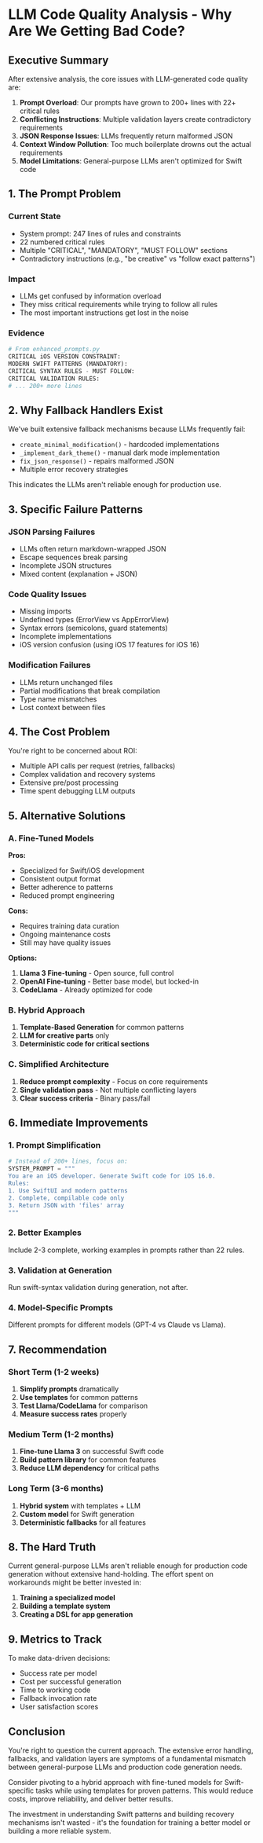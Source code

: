 # LLM Code Quality Analysis - Why Are We Getting Bad Code?

## Executive Summary
After extensive analysis, the core issues with LLM-generated code quality are:

1. **Prompt Overload**: Our prompts have grown to 200+ lines with 22+ critical rules
2. **Conflicting Instructions**: Multiple validation layers create contradictory requirements
3. **JSON Response Issues**: LLMs frequently return malformed JSON
4. **Context Window Pollution**: Too much boilerplate drowns out the actual requirements
5. **Model Limitations**: General-purpose LLMs aren't optimized for Swift code

## 1. The Prompt Problem

### Current State
- System prompt: 247 lines of rules and constraints
- 22 numbered critical rules
- Multiple "CRITICAL", "MANDATORY", "MUST FOLLOW" sections
- Contradictory instructions (e.g., "be creative" vs "follow exact patterns")

### Impact
- LLMs get confused by information overload
- They miss critical requirements while trying to follow all rules
- The most important instructions get lost in the noise

### Evidence
```python
# From enhanced_prompts.py
CRITICAL iOS VERSION CONSTRAINT:
MODERN SWIFT PATTERNS (MANDATORY):
CRITICAL SYNTAX RULES - MUST FOLLOW:
CRITICAL VALIDATION RULES:
# ... 200+ more lines
```

## 2. Why Fallback Handlers Exist

We've built extensive fallback mechanisms because LLMs frequently fail:
- `create_minimal_modification()` - hardcoded implementations
- `_implement_dark_theme()` - manual dark mode implementation  
- `fix_json_response()` - repairs malformed JSON
- Multiple error recovery strategies

This indicates the LLMs aren't reliable enough for production use.

## 3. Specific Failure Patterns

### JSON Parsing Failures
- LLMs often return markdown-wrapped JSON
- Escape sequences break parsing
- Incomplete JSON structures
- Mixed content (explanation + JSON)

### Code Quality Issues
- Missing imports
- Undefined types (ErrorView vs AppErrorView)
- Syntax errors (semicolons, guard statements)
- Incomplete implementations
- iOS version confusion (using iOS 17 features for iOS 16)

### Modification Failures
- LLMs return unchanged files
- Partial modifications that break compilation
- Type name mismatches
- Lost context between files

## 4. The Cost Problem

You're right to be concerned about ROI:
- Multiple API calls per request (retries, fallbacks)
- Complex validation and recovery systems
- Extensive pre/post processing
- Time spent debugging LLM outputs

## 5. Alternative Solutions

### A. Fine-Tuned Models
**Pros:**
- Specialized for Swift/iOS development
- Consistent output format
- Better adherence to patterns
- Reduced prompt engineering

**Cons:**
- Requires training data curation
- Ongoing maintenance costs
- Still may have quality issues

**Options:**
1. **Llama 3 Fine-tuning** - Open source, full control
2. **OpenAI Fine-tuning** - Better base model, but locked-in
3. **CodeLlama** - Already optimized for code

### B. Hybrid Approach
1. **Template-Based Generation** for common patterns
2. **LLM for creative parts** only
3. **Deterministic code for critical sections**

### C. Simplified Architecture
1. **Reduce prompt complexity** - Focus on core requirements
2. **Single validation pass** - Not multiple conflicting layers
3. **Clear success criteria** - Binary pass/fail

## 6. Immediate Improvements

### 1. Prompt Simplification
```python
# Instead of 200+ lines, focus on:
SYSTEM_PROMPT = """
You are an iOS developer. Generate Swift code for iOS 16.0.
Rules:
1. Use SwiftUI and modern patterns
2. Complete, compilable code only
3. Return JSON with 'files' array
"""
```

### 2. Better Examples
Include 2-3 complete, working examples in prompts rather than 22 rules.

### 3. Validation at Generation
Run swift-syntax validation during generation, not after.

### 4. Model-Specific Prompts
Different prompts for different models (GPT-4 vs Claude vs Llama).

## 7. Recommendation

### Short Term (1-2 weeks)
1. **Simplify prompts** dramatically
2. **Use templates** for common patterns
3. **Test Llama/CodeLlama** for comparison
4. **Measure success rates** properly

### Medium Term (1-2 months)
1. **Fine-tune Llama 3** on successful Swift code
2. **Build pattern library** for common features
3. **Reduce LLM dependency** for critical paths

### Long Term (3-6 months)
1. **Hybrid system** with templates + LLM
2. **Custom model** for Swift generation
3. **Deterministic fallbacks** for all features

## 8. The Hard Truth

Current general-purpose LLMs aren't reliable enough for production code generation without extensive hand-holding. The effort spent on workarounds might be better invested in:

1. **Training a specialized model**
2. **Building a template system**
3. **Creating a DSL for app generation**

## 9. Metrics to Track

To make data-driven decisions:
- Success rate per model
- Cost per successful generation
- Time to working code
- Fallback invocation rate
- User satisfaction scores

## Conclusion

You're right to question the current approach. The extensive error handling, fallbacks, and validation layers are symptoms of a fundamental mismatch between general-purpose LLMs and production code generation needs. 

Consider pivoting to a hybrid approach with fine-tuned models for Swift-specific tasks while using templates for proven patterns. This would reduce costs, improve reliability, and deliver better results.

The investment in understanding Swift patterns and building recovery mechanisms isn't wasted - it's the foundation for training a better model or building a more reliable system.